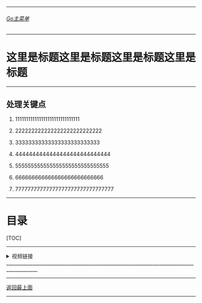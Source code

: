 ___________________________________________________________________________________________
###### [Go主菜单](../MainMenu.md)
___________________________________________________________________________________________

# 这里是标题这里是标题这里是标题这里是标题

___________________________________________________________________________________________

## 处理关键点

1. 111111111111111111111111111111

2. 222222222222222222222222222

3. 33333333333333333333333333

4. 4444444444444444444444444444

5. 555555555555555555555555555555

6. 666666666666666666666666666

7. 77777777777777777777777777777777

___________________________________________________________________________________________

# 目录


[TOC]


___________________________________________________________________________________________

<details>
<summary>视频链接</summary>

[GAS 050 Character Class Info视频链接]([2. Character Class Info_哔哩哔哩_bilibili](https://www.bilibili.com/video/BV1JD421E7yC?p=126&vd_source=9e1e64122d802b4f7ab37bd325a89e6c))

</details>
___________________________________________________________________________________________




















___________________________________________________________________________________________

[返回最上面](#Go主菜单)

___________________________________________________________________________________________